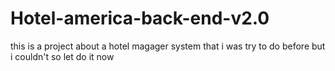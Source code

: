 # Hotel-america-back-end-v2.0
this is a project about a hotel magager system that i was try to do before but i couldn't so let do it now
